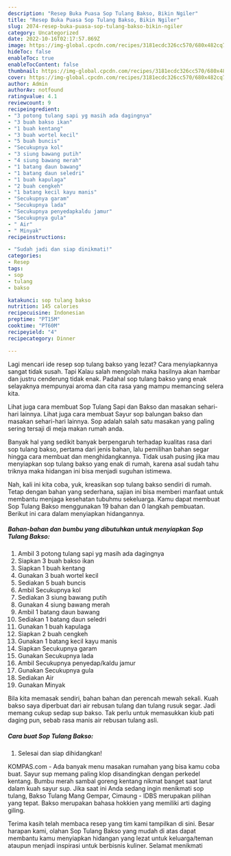 ```yaml
---
description: "Resep Buka Puasa Sop Tulang Bakso, Bikin Ngiler"
title: "Resep Buka Puasa Sop Tulang Bakso, Bikin Ngiler"
slug: 2074-resep-buka-puasa-sop-tulang-bakso-bikin-ngiler
category: Uncategorized
date: 2022-10-16T02:17:57.869Z
image: https://img-global.cpcdn.com/recipes/3181ecdc326cc570/680x482cq70/sop-tulang-bakso-foto-resep-utama.jpg
hideToc: false
enableToc: true
enableTocContent: false
thumbnail: https://img-global.cpcdn.com/recipes/3181ecdc326cc570/680x482cq70/sop-tulang-bakso-foto-resep-utama.jpg
cover: https://img-global.cpcdn.com/recipes/3181ecdc326cc570/680x482cq70/sop-tulang-bakso-foto-resep-utama.jpg
author: Admin
authorAv: notfound
ratingvalue: 4.1
reviewcount: 9
recipeingredient:
- "3 potong tulang sapi yg masih ada dagingnya"
- "3 buah bakso ikan"
- "1 buah kentang"
- "3 buah wortel kecil"
- "5 buah buncis"
- "Secukupnya kol"
- "3 siung bawang putih"
- "4 siung bawang merah"
- "1 batang daun bawang"
- "1 batang daun seledri"
- "1 buah kapulaga"
- "2 buah cengkeh"
- "1 batang kecil kayu manis"
- "Secukupnya garam"
- "Secukupnya lada"
- "Secukupnya penyedapkaldu jamur"
- "Secukupnya gula"
- " Air"
- " Minyak"
recipeinstructions:

- "Sudah jadi dan siap dinikmati!"
categories:
- Resep
tags:
- sop
- tulang
- bakso

katakunci: sop tulang bakso 
nutrition: 145 calories
recipecuisine: Indonesian
preptime: "PT15M"
cooktime: "PT60M"
recipeyield: "4"
recipecategory: Dinner

---
```



Lagi mencari ide resep sop tulang bakso yang lezat? Cara menyiapkannya sangat tidak susah. Tapi Kalau salah mengolah maka hasilnya akan hambar dan justru cenderung tidak enak. Padahal sop tulang bakso yang enak selayaknya mempunyai aroma dan cita rasa yang mampu memancing selera kita.


Lihat juga cara membuat Sop Tulang Sapi dan Bakso dan masakan sehari-hari lainnya. Lihat juga cara membuat Sayur sop balungan bakso dan masakan sehari-hari lainnya. Sop adalah salah satu masakan yang paling sering tersaji di meja makan rumah anda.

Banyak hal yang sedikit banyak berpengaruh terhadap kualitas rasa dari sop tulang bakso, pertama dari jenis bahan, lalu pemilihan bahan segar hingga cara membuat dan menghidangkannya. Tidak usah pusing jika mau menyiapkan sop tulang bakso yang enak di rumah, karena asal sudah tahu triknya maka hidangan ini bisa menjadi suguhan istimewa.


Nah, kali ini kita coba, yuk, kreasikan sop tulang bakso sendiri di rumah. Tetap dengan bahan yang sederhana, sajian ini bisa memberi manfaat untuk membantu menjaga kesehatan tubuhmu sekeluarga. Kamu dapat membuat Sop Tulang Bakso menggunakan 19 bahan dan 0 langkah pembuatan. Berikut ini cara dalam menyiapkan hidangannya.

<!--inarticleads1-->

##### Bahan-bahan dan bumbu yang dibutuhkan untuk menyiapkan Sop Tulang Bakso:

1. Ambil 3 potong tulang sapi yg masih ada dagingnya
1. Siapkan 3 buah bakso ikan
1. Siapkan 1 buah kentang
1. Gunakan 3 buah wortel kecil
1. Sediakan 5 buah buncis
1. Ambil Secukupnya kol
1. Sediakan 3 siung bawang putih
1. Gunakan 4 siung bawang merah
1. Ambil 1 batang daun bawang
1. Sediakan 1 batang daun seledri
1. Gunakan 1 buah kapulaga
1. Siapkan 2 buah cengkeh
1. Gunakan 1 batang kecil kayu manis
1. Siapkan Secukupnya garam
1. Gunakan Secukupnya lada
1. Ambil Secukupnya penyedap/kaldu jamur
1. Gunakan Secukupnya gula
1. Sediakan  Air
1. Gunakan  Minyak


Bila kita memasak sendiri, bahan bahan dan perencah mewah sekali. Kuah bakso saya diperbuat dari air rebusan tulang dan tulang rusuk segar. Jadi memang cukup sedap sup bakso. Tak perlu untuk memasukkan kiub pati daging pun, sebab rasa manis air rebusan tulang asli. 

<!--inarticleads2-->

##### Cara buat Sop Tulang Bakso:


1. Selesai dan siap dihidangkan!

KOMPAS.com - Ada banyak menu masakan rumahan yang bisa kamu coba buat. Sayur sup memang paling klop disandingkan dengan perkedel kentang. Bumbu merah sambal goreng kentang nikmat banget saat larut dalam kuah sayur sup. Jika saat ini Anda sedang ingin menikmati sop tulang, Bakso Tulang Mang Gempar, Cimaung - IDBS merupakan pilihan yang tepat. Bakso merupakan bahasa hokkien yang memiliki arti daging giling. 

Terima kasih telah membaca resep yang tim kami tampilkan di sini. Besar harapan kami, olahan Sop Tulang Bakso yang mudah di atas dapat membantu kamu menyiapkan hidangan yang lezat untuk keluarga/teman ataupun menjadi inspirasi untuk berbisnis kuliner. Selamat menikmati
